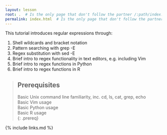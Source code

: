 ```yaml
---
layout: lesson
root: .  # Is the only page that don't follow the partner /:path/index.html
permalink: index.html  # Is the only page that don't follow the partner /:path/index.html
---
```

This tutorial introduces regular expressions through:
1. Shell wildcards and bracket notation
2. Pattern searching with grep -E
3. Regex substitution with sed -E
4. Brief intro to regex functionality in text editors, e.g. including Vim
5. Brief intro to regex functions in Python
6. Brief intro to regex functions in R

> ## Prerequisites
>
> Basic Unix command line familiarity, inc. cd, ls, cat, grep, echo  
> Basic Vim usage  
> Basic Python usage  
> Basic R usage  
{: .prereq}

{% include links.md %}
